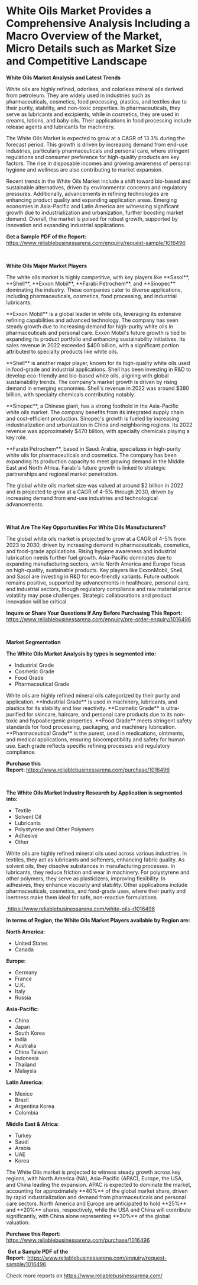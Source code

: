 <p><h1>White Oils Market Provides a Comprehensive Analysis Including a Macro Overview of the Market, Micro Details such as Market Size and Competitive Landscape</h1></p><p><strong>White Oils Market Analysis and Latest Trends</strong></p>
<p><p>White oils are highly refined, odorless, and colorless mineral oils derived from petroleum. They are widely used in industries such as pharmaceuticals, cosmetics, food processing, plastics, and textiles due to their purity, stability, and non-toxic properties. In pharmaceuticals, they serve as lubricants and excipients, while in cosmetics, they are used in creams, lotions, and baby oils. Their applications in food processing include release agents and lubricants for machinery.</p><p>The White Oils Market is expected to grow at a CAGR of 13.3% during the forecast period. This growth is driven by increasing demand from end-use industries, particularly pharmaceuticals and personal care, where stringent regulations and consumer preference for high-quality products are key factors. The rise in disposable incomes and growing awareness of personal hygiene and wellness are also contributing to market expansion.</p><p>Recent trends in the White Oils Market include a shift toward bio-based and sustainable alternatives, driven by environmental concerns and regulatory pressures. Additionally, advancements in refining technologies are enhancing product quality and expanding application areas. Emerging economies in Asia-Pacific and Latin America are witnessing significant growth due to industrialization and urbanization, further boosting market demand. Overall, the market is poised for robust growth, supported by innovation and expanding industrial applications.</p></p>
<p><strong>Get a Sample PDF of the Report:&nbsp;</strong> <a href="https://www.reliablebusinessarena.com/enquiry/request-sample/1016496?utm_campaign=2097&utm_medium=2&utm_source=Github&utm_content=ia&utm_term=26012025&utm_id=white-oils">https://www.reliablebusinessarena.com/enquiry/request-sample/1016496</a></p>
<p>&nbsp;</p>
<p><strong>White Oils Major Market Players</strong></p>
<p><p>The white oils market is highly competitive, with key players like **Sasol**, **Shell**, **Exxon Mobil**, **Farabi Petrochem**, and **Sinopec** dominating the industry. These companies cater to diverse applications, including pharmaceuticals, cosmetics, food processing, and industrial lubricants.</p><p>**Exxon Mobil** is a global leader in white oils, leveraging its extensive refining capabilities and advanced technology. The company has seen steady growth due to increasing demand for high-purity white oils in pharmaceuticals and personal care. Exxon Mobil's future growth is tied to expanding its product portfolio and enhancing sustainability initiatives. Its sales revenue in 2022 exceeded $400 billion, with a significant portion attributed to specialty products like white oils.</p><p>**Shell** is another major player, known for its high-quality white oils used in food-grade and industrial applications. Shell has been investing in R&D to develop eco-friendly and bio-based white oils, aligning with global sustainability trends. The company's market growth is driven by rising demand in emerging economies. Shell's revenue in 2022 was around $380 billion, with specialty chemicals contributing notably.</p><p>**Sinopec**, a Chinese giant, has a strong foothold in the Asia-Pacific white oils market. The company benefits from its integrated supply chain and cost-efficient production. Sinopec's growth is fueled by increasing industrialization and urbanization in China and neighboring regions. Its 2022 revenue was approximately $470 billion, with specialty chemicals playing a key role.</p><p>**Farabi Petrochem**, based in Saudi Arabia, specializes in high-purity white oils for pharmaceuticals and cosmetics. The company has been expanding its production capacity to meet growing demand in the Middle East and North Africa. Farabi's future growth is linked to strategic partnerships and regional market penetration.</p><p>The global white oils market size was valued at around $2 billion in 2022 and is projected to grow at a CAGR of 4-5% through 2030, driven by increasing demand from end-use industries and technological advancements.</p></p>
<p>&nbsp;</p>
<p><strong>What Are The Key Opportunities For White Oils Manufacturers?</strong></p>
<p><p>The global white oils market is projected to grow at a CAGR of 4-5% from 2023 to 2030, driven by increasing demand in pharmaceuticals, cosmetics, and food-grade applications. Rising hygiene awareness and industrial lubrication needs further fuel growth. Asia-Pacific dominates due to expanding manufacturing sectors, while North America and Europe focus on high-quality, sustainable products. Key players like ExxonMobil, Shell, and Sasol are investing in R&D for eco-friendly variants. Future outlook remains positive, supported by advancements in healthcare, personal care, and industrial sectors, though regulatory compliance and raw material price volatility may pose challenges. Strategic collaborations and product innovation will be critical.</p></p>
<p><strong>Inquire or Share Your Questions If Any Before Purchasing This Report:</strong> <a href="https://www.reliablebusinessarena.com/enquiry/pre-order-enquiry/1016496?utm_campaign=2097&utm_medium=2&utm_source=Github&utm_content=ia&utm_term=26012025&utm_id=white-oils">https://www.reliablebusinessarena.com/enquiry/pre-order-enquiry/1016496</a></p>
<p>&nbsp;</p>
<p><strong>Market Segmentation</strong></p>
<p><strong>The White Oils Market Analysis by types is segmented into:</strong></p>
<p><ul><li>Industrial Grade</li><li>Cosmetic Grade</li><li>Food Grade</li><li>Pharmaceutical Grade</li></ul></p>
<p><p>White oils are highly refined mineral oils categorized by their purity and application. **Industrial Grade** is used in machinery, lubricants, and plastics for its stability and low reactivity. **Cosmetic Grade** is ultra-purified for skincare, haircare, and personal care products due to its non-toxic and hypoallergenic properties. **Food Grade** meets stringent safety standards for food processing, packaging, and machinery lubrication. **Pharmaceutical Grade** is the purest, used in medications, ointments, and medical applications, ensuring biocompatibility and safety for human use. Each grade reflects specific refining processes and regulatory compliance.</p></p>
<p><strong>Purchase this Report:&nbsp;</strong><a href="https://www.reliablebusinessarena.com/purchase/1016496?utm_campaign=2097&utm_medium=2&utm_source=Github&utm_content=ia&utm_term=26012025&utm_id=white-oils">https://www.reliablebusinessarena.com/purchase/1016496</a></p>
<p>&nbsp;</p>
<p><strong>The White Oils Market Industry Research by Application is segmented into:</strong></p>
<p><ul><li>Textile</li><li>Solvent Oil</li><li>Lubricants</li><li>Polystyrene and Other Polymers</li><li>Adhesive</li><li>Other</li></ul></p>
<p><p>White oils are highly refined mineral oils used across various industries. In textiles, they act as lubricants and softeners, enhancing fabric quality. As solvent oils, they dissolve substances in manufacturing processes. In lubricants, they reduce friction and wear in machinery. For polystyrene and other polymers, they serve as plasticizers, improving flexibility. In adhesives, they enhance viscosity and stability. Other applications include pharmaceuticals, cosmetics, and food-grade uses, where their purity and inertness make them ideal for safe, non-reactive formulations.</p></p>
<p><a href="https://www.reliablebusinessarena.com/white-oils-r1016496?utm_campaign=2097&utm_medium=2&utm_source=Github&utm_content=ia&utm_term=26012025&utm_id=white-oils">&nbsp;https://www.reliablebusinessarena.com/white-oils-r1016496</a></p>
<p><strong>In terms of Region, the White Oils Market Players available by Region are:</strong></p>
<p>
    <p> <strong> North America: </strong>
        <ul>
            <li>United States</li>
            <li>Canada</li>
        </ul>
        </p> 
    <p> <strong> Europe: </strong>
        <ul>
            <li>Germany</li>
            <li>France</li>
            <li>U.K.</li>
            <li>Italy</li>
            <li>Russia</li>
        </ul>
        </p> 
    <p> <strong> Asia-Pacific: </strong>
        <ul>
            <li>China</li>
            <li>Japan</li>
            <li>South Korea</li>
            <li>India</li>
            <li>Australia</li>
            <li>China Taiwan</li>
            <li>Indonesia</li>
            <li>Thailand</li>
            <li>Malaysia</li>
        </ul>
        </p> 
    <p> <strong> Latin America: </strong>
        <ul>
            <li>Mexico</li>
            <li>Brazil</li>
            <li>Argentina Korea</li>
            <li>Colombia</li>
        </ul>
        </p> 
    <p> <strong> Middle East & Africa: </strong>
        <ul>
            <li>Turkey</li>
            <li>Saudi</li>
            <li>Arabia</li>
            <li>UAE</li>
            <li>Korea</li>
        </ul>
    </p>
    </p>
<p><p>The White Oils market is projected to witness steady growth across key regions, with North America (NA), Asia-Pacific (APAC), Europe, the USA, and China leading the expansion. APAC is expected to dominate the market, accounting for approximately **40%** of the global market share, driven by rapid industrialization and demand from pharmaceuticals and personal care sectors. North America and Europe are anticipated to hold **25%** and **20%** shares, respectively, while the USA and China will contribute significantly, with China alone representing **30%** of the global valuation.</p></p>
<p><strong>Purchase this Report: </strong><a href="https://www.reliablebusinessarena.com/purchase/1016496?utm_campaign=2097&utm_medium=2&utm_source=Github&utm_content=ia&utm_term=26012025&utm_id=white-oils">https://www.reliablebusinessarena.com/purchase/1016496</a></p>
<p>&nbsp;<strong>Get a Sample PDF of the Report:&nbsp;&nbsp;</strong><a href="https://www.reliablebusinessarena.com/enquiry/request-sample/1016496?utm_campaign=2097&utm_medium=2&utm_source=Github&utm_content=ia&utm_term=26012025&utm_id=white-oils">https://www.reliablebusinessarena.com/enquiry/request-sample/1016496</a></p>
<p><strong></strong></p>
<p>Check more reports on <a href="https://www.reliablebusinessarena.com/?utm_campaign=2097&utm_medium=2&utm_source=Github&utm_content=ia&utm_term=26012025&utm_id=white-oils">https://www.reliablebusinessarena.com/</a></p>